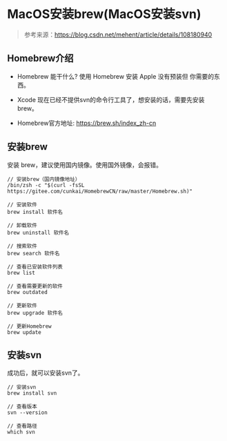 # MacOS安装brew(MacOS安装svn)

> 参考来源：https://blog.csdn.net/mehent/article/details/108180940



## Homebrew介绍

- Homebrew 能干什么? 使用 Homebrew 安装 Apple 没有预装但 你需要的东西。

- Xcode 现在已经不提供svn的命令行工具了，想安装的话，需要先安装 brew。
- Homebrew官方地址: https://brew.sh/index_zh-cn



## 安装brew

安装 brew，建议使用国内镜像。使用国外镜像，会报错。

```
// 安装brew（国内镜像地址）
/bin/zsh -c "$(curl -fsSL https://gitee.com/cunkai/HomebrewCN/raw/master/Homebrew.sh)"

// 安装软件
brew install 软件名

// 卸载软件
brew uninstall 软件名

// 搜索软件
brew search 软件名

// 查看已安装软件列表
brew list

// 查看需要更新的软件
brew outdated

// 更新软件
brew upgrade 软件名

// 更新Homebrew
brew update
```



## 安装svn

成功后，就可以安装svn了。

```
// 安装svn
brew install svn

// 查看版本
svn --version

// 查看路径
which svn
```



